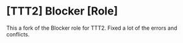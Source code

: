 # [TTT2] Blocker [Role]
This a fork of the Blocker role for TTT2. Fixed a lot of the errors and conflicts. 
